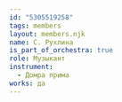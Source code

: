 ```yaml
---
id: "5305519258"
tags: members
layout: members.njk
name: С. Рухлина
is_part_of_orchestra: true
role: Музыкант
instrument:
  - Домра прима
works: да
---
```

